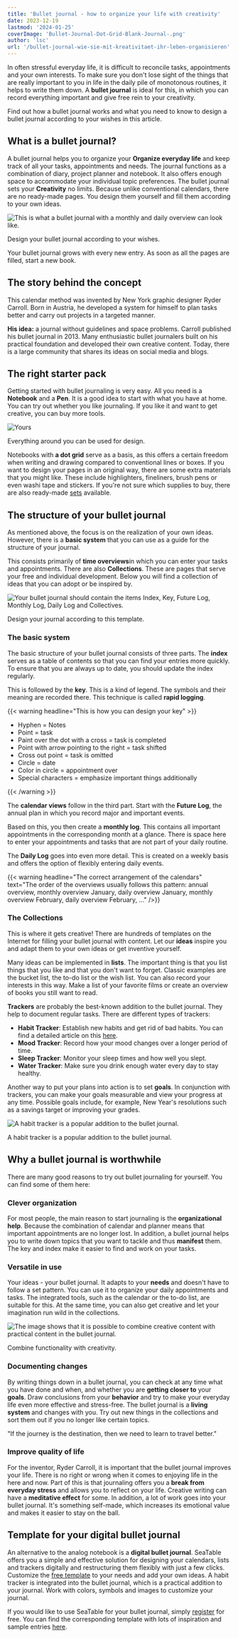 ```yaml
---
title: 'Bullet journal - how to organize your life with creativity'
date: 2023-12-19
lastmod: '2024-01-25'
coverImage: 'Bullet-Journal-Dot-Grid-Blank-Journal-.png'
author: 'lsc'
url: '/bullet-journal-wie-sie-mit-kreativitaet-ihr-leben-organisieren'
---
```


In often stressful everyday life, it is difficult to reconcile tasks, appointments and your own interests. To make sure you don't lose sight of the things that are really important to you in life in the daily pile of monotonous routines, it helps to write them down. A **bullet journal** is ideal for this, in which you can record everything important and give free rein to your creativity.

Find out how a bullet journal works and what you need to know to design a bullet journal according to your wishes in this article.

## What is a bullet journal?

A bullet journal helps you to organize your **Organize everyday life** and keep track of all your tasks, appointments and needs. The journal functions as a combination of diary, project planner and notebook. It also offers enough space to accommodate your individual topic preferences. The bullet journal sets your **Creativity** no limits. Because unlike conventional calendars, there are no ready-made pages. You design them yourself and fill them according to your own ideas.

![This is what a bullet journal with a monthly and daily overview can look like.](images/estee-janssens-mO3s5xdo68Y-unsplash-scaled-e1702550740119-711x579.jpg)

Design your bullet journal according to your wishes.

Your bullet journal grows with every new entry. As soon as all the pages are filled, start a new book.

## The story behind the concept

This calendar method was invented by New York graphic designer Ryder Carroll. Born in Austria, he developed a system for himself to plan tasks better and carry out projects in a targeted manner.

**His idea:** a journal without guidelines and space problems. Carroll published his bullet journal in 2013. Many enthusiastic bullet journalers built on his practical foundation and developed their own creative content. Today, there is a large community that shares its ideas on social media and blogs.

## The right starter pack

Getting started with bullet journaling is very easy. All you need is a **Notebook** and a **Pen**. It is a good idea to start with what you have at home. You can try out whether you like journaling. If you like it and want to get creative, you can buy more tools.

![Yours](images/estee-janssens-MUf7Ly04sOI-unsplash-scaled-e1702555769119-711x746.jpg)

Everything around you can be used for design.

Notebooks with **a dot grid** serve as a basis, as this offers a certain freedom when writing and drawing compared to conventional lines or boxes. If you want to design your pages in an original way, there are some extra materials that you might like. These include highlighters, fineliners, brush pens or even washi tape and stickers. If you're not sure which supplies to buy, there are also ready-made [sets](https://www.faber-castell.de/produkte/BulletJournalingStarterSet9teilig/267125) available.

## The structure of your bullet journal

As mentioned above, the focus is on the realization of your own ideas. However, there is a **basic system** that you can use as a guide for the structure of your journal.

This consists primarily of **time overviews**in which you can enter your tasks and appointments. There are also **Collections**. These are pages that serve your free and individual development. Below you will find a collection of ideas that you can adopt or be inspired by.

![Your bullet journal should contain the items Index, Key, Future Log, Monthly Log, Daily Log and Collectives.](images/Bullet-Journal-Dot-Grid-Blank-Journal-1-711x920.png)

Design your journal according to this template.

### The basic system

The basic structure of your bullet journal consists of three parts. The **index** serves as a table of contents so that you can find your entries more quickly. To ensure that you are always up to date, you should update the index regularly.

This is followed by the **key**. This is a kind of legend. The symbols and their meaning are recorded there. This technique is called **rapid logging**.

{{< warning headline="This is how you can design your key" >}}

- Hyphen = Notes
- Point = task
- Paint over the dot with a cross = task is completed
- Point with arrow pointing to the right = task shifted
- Cross out point = task is omitted
- Circle = date
- Color in circle = appointment over
- Special characters = emphasize important things additionally

{{< /warning >}}

The **calendar views** follow in the third part. Start with the **Future Log**, the annual plan in which you record major and important events.

Based on this, you then create a **monthly log**. This contains all important appointments in the corresponding month at a glance. There is space here to enter your appointments and tasks that are not part of your daily routine.

The **Daily Log** goes into even more detail. This is created on a weekly basis and offers the option of flexibly entering daily events.

{{< warning headline="The correct arrangement of the calendars" text="The order of the overviews usually follows this pattern: annual overview, monthly overview January, daily overview January, monthly overview February, daily overview February, ..." />}}

### The Collections

This is where it gets creative! There are hundreds of templates on the Internet for filling your bullet journal with content. Let our **ideas** inspire you and adapt them to your own ideas or get inventive yourself.

Many ideas can be implemented in **lists**. The important thing is that you list things that you like and that you don't want to forget. Classic examples are the bucket list, the to-do list or the wish list. You can also record your interests in this way. Make a list of your favorite films or create an overview of books you still want to read.

**Trackers** are probably the best-known addition to the bullet journal. They help to document regular tasks. There are different types of trackers:

- **Habit Tracker**: Establish new habits and get rid of bad habits. You can find a detailed article on this [here](https://seatable.io/en/habit-tracker-gewohnheiten-aendern/).
- **Mood Tracker**: Record how your mood changes over a longer period of time.
- **Sleep Tracker**: Monitor your sleep times and how well you slept.
- **Water Tracker**: Make sure you drink enough water every day to stay healthy.

Another way to put your plans into action is to set **goals**. In conjunction with trackers, you can make your goals measurable and view your progress at any time. Possible goals include, for example, New Year's resolutions such as a savings target or improving your grades.

![A habit tracker is a popular addition to the bullet journal.](images/prophsee-journals-WI30grRfBnE-unsplash-01.jpg)

A habit tracker is a popular addition to the bullet journal.

## Why a bullet journal is worthwhile

There are many good reasons to try out bullet journaling for yourself. You can find some of them here:

### Clever organization

For most people, the main reason to start journaling is the **organizational help**. Because the combination of calendar and planner means that important appointments are no longer lost. In addition, a bullet journal helps you to write down topics that you want to tackle and thus **manifest** them. The key and index make it easier to find and work on your tasks.

### Versatile in use

Your ideas - your bullet journal. It adapts to your **needs** and doesn't have to follow a set pattern. You can use it to organize your daily appointments and tasks. The integrated tools, such as the calendar or the to-do list, are suitable for this. At the same time, you can also get creative and let your imagination run wild in the collections.

![The image shows that it is possible to combine creative content with practical content in the bullet journal.](images/pexels-bich-tran-636237-scaled-e1702974144662-711x555.jpg)

Combine functionality with creativity.

### Documenting changes

By writing things down in a bullet journal, you can check at any time what you have done and when, and whether you are **getting closer to** your **goals**. Draw conclusions from your **behavior** and try to make your everyday life even more effective and stress-free. The bullet journal is a **living system** and changes with you. Try out new things in the collections and sort them out if you no longer like certain topics.

"If the journey is the destination, then we need to learn to travel better."

### Improve quality of life

For the inventor, Ryder Carroll, it is important that the bullet journal improves your life. There is no right or wrong when it comes to enjoying life in the here and now. Part of this is that journaling offers you a **break from everyday stress** and allows you to reflect on your life. Creative writing can have a **meditative effect** for some. In addition, a lot of work goes into your bullet journal. It's something self-made, which increases its emotional value and makes it easier to stay on the ball.

## Template for your digital bullet journal

An alternative to the analog notebook is a **digital bullet journal**. SeaTable offers you a simple and effective solution for designing your calendars, lists and trackers digitally and restructuring them flexibly with just a few clicks. Customize the [free template](https://seatable.io/en/vorlage/petkiwi1stmm_1lh2xlejq/) to your needs and add your own ideas. A habit tracker is integrated into the bullet journal, which is a practical addition to your journal. Work with colors, symbols and images to customize your journal.

If you would like to use SeaTable for your bullet journal, simply [register](https://seatable.io/en/registrierung/) for free. You can find the corresponding template with lots of inspiration and sample entries [here](https://seatable.io/en/vorlage/petkiwi1stmm_1lh2xlejq/).
